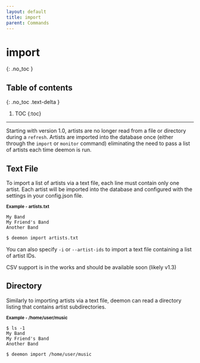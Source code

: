 ```yaml
---
layout: default
title: import
parent: Commands
---
```


# import
{: .no_toc }

## Table of contents
{: .no_toc .text-delta }

1. TOC
{:toc}

---
Starting with version 1.0, artists are no longer read from a file or directory during a `refresh`. Artists are imported into the database once (either through the `import` or `monitor` command) eliminating the need to pass a list of artists each time deemon is run.

## Text File
To import a list of artists via a text file, each line must contain only one artist. Each artist will be imported into the database and configured with the settings in your config.json file.

<small>**Example - artists.txt**</small>
```
My Band
My Friend's Band
Another Band
```


```bash
$ deemon import artists.txt
```

You can also specify `-i` or `--artist-ids` to import a text file containing a list of artist IDs.

CSV support is in the works and should be available soon (likely v1.3)

## Directory
Similarly to importing artists via a text file, deemon can read a directory listing that contains artist subdirectories.

<small>**Example - /home/user/music**</small>
```
$ ls -1
My Band
My Friend's Band
Another Band
```


```bash
$ deemon import /home/user/music
```
